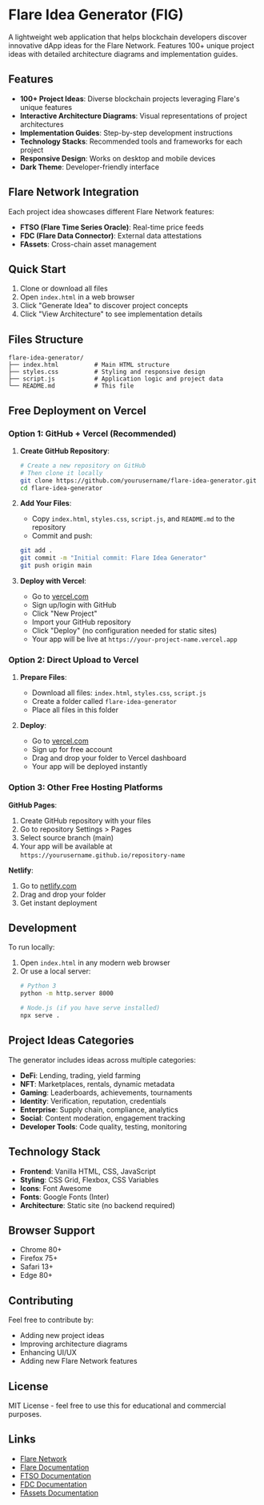 # Flare Idea Generator (FIG)

A lightweight web application that helps blockchain developers discover innovative dApp ideas for the Flare Network. Features 100+ unique project ideas with detailed architecture diagrams and implementation guides.

## Features

- **100+ Project Ideas**: Diverse blockchain projects leveraging Flare's unique features
- **Interactive Architecture Diagrams**: Visual representations of project architectures
- **Implementation Guides**: Step-by-step development instructions
- **Technology Stacks**: Recommended tools and frameworks for each project
- **Responsive Design**: Works on desktop and mobile devices
- **Dark Theme**: Developer-friendly interface

## Flare Network Integration

Each project idea showcases different Flare Network features:
- **FTSO (Flare Time Series Oracle)**: Real-time price feeds
- **FDC (Flare Data Connector)**: External data attestations
- **FAssets**: Cross-chain asset management

## Quick Start

1. Clone or download all files
2. Open `index.html` in a web browser
3. Click "Generate Idea" to discover project concepts
4. Click "View Architecture" to see implementation details

## Files Structure

```
flare-idea-generator/
├── index.html          # Main HTML structure
├── styles.css          # Styling and responsive design
├── script.js           # Application logic and project data
└── README.md           # This file
```

## Free Deployment on Vercel

### Option 1: GitHub + Vercel (Recommended)

1. **Create GitHub Repository**:
   ```bash
   # Create a new repository on GitHub
   # Then clone it locally
   git clone https://github.com/yourusername/flare-idea-generator.git
   cd flare-idea-generator
   ```

2. **Add Your Files**:
   - Copy `index.html`, `styles.css`, `script.js`, and `README.md` to the repository
   - Commit and push:
   ```bash
   git add .
   git commit -m "Initial commit: Flare Idea Generator"
   git push origin main
   ```

3. **Deploy with Vercel**:
   - Go to [vercel.com](https://vercel.com)
   - Sign up/login with GitHub
   - Click "New Project"
   - Import your GitHub repository
   - Click "Deploy" (no configuration needed for static sites)
   - Your app will be live at `https://your-project-name.vercel.app`

### Option 2: Direct Upload to Vercel

1. **Prepare Files**:
   - Download all files: `index.html`, `styles.css`, `script.js`
   - Create a folder called `flare-idea-generator`
   - Place all files in this folder

2. **Deploy**:
   - Go to [vercel.com](https://vercel.com)
   - Sign up for free account
   - Drag and drop your folder to Vercel dashboard
   - Your app will be deployed instantly

### Option 3: Other Free Hosting Platforms

**GitHub Pages**:
1. Create GitHub repository with your files
2. Go to repository Settings > Pages
3. Select source branch (main)
4. Your app will be available at `https://yourusername.github.io/repository-name`

**Netlify**:
1. Go to [netlify.com](https://netlify.com)
2. Drag and drop your folder
3. Get instant deployment

## Development

To run locally:
1. Open `index.html` in any modern web browser
2. Or use a local server:
   ```bash
   # Python 3
   python -m http.server 8000
   
   # Node.js (if you have serve installed)
   npx serve .
   ```

## Project Ideas Categories

The generator includes ideas across multiple categories:
- **DeFi**: Lending, trading, yield farming
- **NFT**: Marketplaces, rentals, dynamic metadata
- **Gaming**: Leaderboards, achievements, tournaments
- **Identity**: Verification, reputation, credentials
- **Enterprise**: Supply chain, compliance, analytics
- **Social**: Content moderation, engagement tracking
- **Developer Tools**: Code quality, testing, monitoring

## Technology Stack

- **Frontend**: Vanilla HTML, CSS, JavaScript
- **Styling**: CSS Grid, Flexbox, CSS Variables
- **Icons**: Font Awesome
- **Fonts**: Google Fonts (Inter)
- **Architecture**: Static site (no backend required)

## Browser Support

- Chrome 80+
- Firefox 75+
- Safari 13+
- Edge 80+

## Contributing

Feel free to contribute by:
- Adding new project ideas
- Improving architecture diagrams
- Enhancing UI/UX
- Adding new Flare Network features

## License

MIT License - feel free to use this for educational and commercial purposes.

## Links

- [Flare Network](https://flare.network)
- [Flare Documentation](https://docs.flare.network)
- [FTSO Documentation](https://dev.flare.network/ftso/overview)
- [FDC Documentation](https://dev.flare.network/fdc/overview)
- [FAssets Documentation](https://dev.flare.network/fassets/overview)
